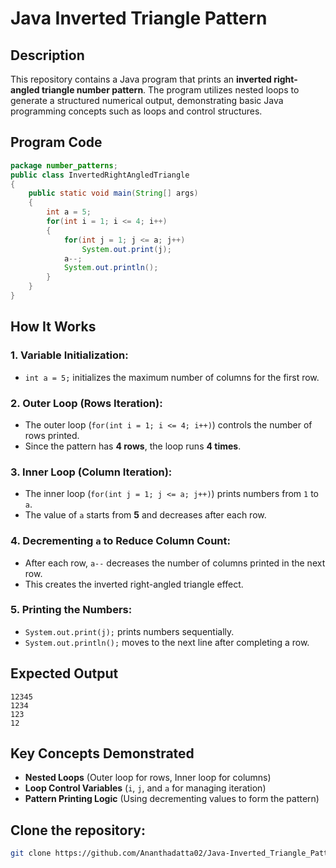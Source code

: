 
# Java Inverted Triangle Pattern

## Description
This repository contains a Java program that prints an **inverted right-angled triangle number pattern**. The program utilizes nested loops to generate a structured numerical output, demonstrating basic Java programming concepts such as loops and control structures.

## Program Code
```java
package number_patterns;
public class InvertedRightAngledTriangle 
{
    public static void main(String[] args)
    {
        int a = 5;
        for(int i = 1; i <= 4; i++) 
        {
            for(int j = 1; j <= a; j++)
                System.out.print(j);
            a--;
            System.out.println();
        }
    }
}
```

## How It Works
### 1. **Variable Initialization:**
   - `int a = 5;` initializes the maximum number of columns for the first row.
   
### 2. **Outer Loop (Rows Iteration):**
   - The outer loop (`for(int i = 1; i <= 4; i++)`) controls the number of rows printed.
   - Since the pattern has **4 rows**, the loop runs **4 times**.
   
### 3. **Inner Loop (Column Iteration):**
   - The inner loop (`for(int j = 1; j <= a; j++)`) prints numbers from `1` to `a`.
   - The value of `a` starts from **5** and decreases after each row.
   
### 4. **Decrementing `a` to Reduce Column Count:**
   - After each row, `a--` decreases the number of columns printed in the next row.
   - This creates the inverted right-angled triangle effect.

### 5. **Printing the Numbers:**
   - `System.out.print(j);` prints numbers sequentially.
   - `System.out.println();` moves to the next line after completing a row.

## Expected Output
```
12345
1234
123
12
```

## Key Concepts Demonstrated
- **Nested Loops** (Outer loop for rows, Inner loop for columns)
- **Loop Control Variables** (`i`, `j`, and `a` for managing iteration)
- **Pattern Printing Logic** (Using decrementing values to form the pattern)

## Clone the repository:
   ```sh
   git clone https://github.com/Ananthadatta02/Java-Inverted_Triangle_Pattern.git
   ```
